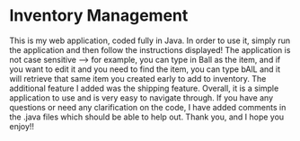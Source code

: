 # Inventory Management

This is my web application, coded fully in Java.
In order to use it, simply run the application and then follow the instructions displayed!
The application is not case sensitive --> for example, you can type in Ball as the item, and if you want to edit it and you need to find the item, you can 
type bAlL and it will retrieve that same item you created early to add to inventory.
The additional feature I added was the shipping feature.
Overall, it is a simple application to use and is very easy to navigate through.
If you have any questions or need any clarification on the code, I have added comments in the .java files which should be able to help out.
Thank you, and I hope you enjoy!!
